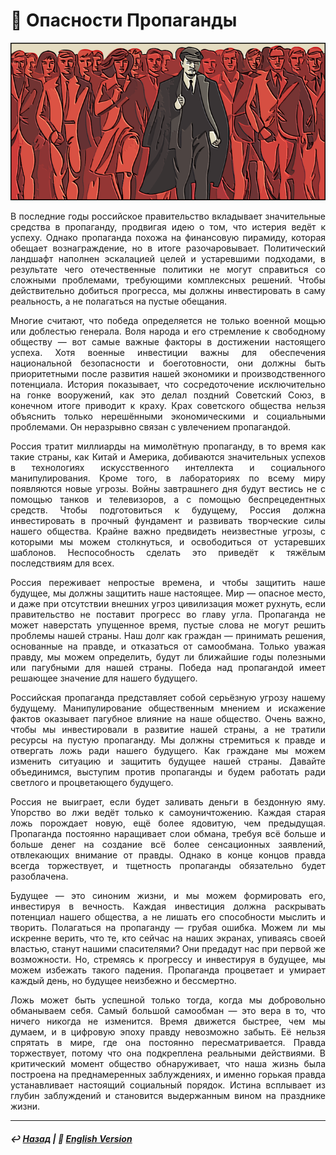 # 📢 Опасности Пропаганды

![Опасности Пропаганды](image.png)

<p align="justify">В последние годы российское правительство вкладывает значительные средства в пропаганду, продвигая идею о том, что истерия ведёт к успеху. Однако пропаганда похожа на финансовую пирамиду, которая обещает вознаграждение, но в итоге разочаровывает. Политический ландшафт наполнен эскалацией целей и устаревшими подходами, в результате чего отечественные политики не могут справиться со сложными проблемами, требующими комплексных решений. Чтобы действительно добиться прогресса, мы должны инвестировать в саму реальность, а не полагаться на пустые обещания.</p>

<p align="justify">Многие считают, что победа определяется не только военной мощью или доблестью генерала. Воля народа и его стремление к свободному обществу — вот самые важные факторы в достижении настоящего успеха. Хотя военные инвестиции важны для обеспечения национальной безопасности и боеготовности, они должны быть приоритетными после развития нашей экономики и производственного потенциала. История показывает, что сосредоточение исключительно на гонке вооружений, как это делал поздний Советский Союз, в конечном итоге приводит к краху.  Крах советского общества нельзя объяснить только нерешёнными экономическими и социальными проблемами. Он неразрывно связан с увлечением пропагандой.</p>

<p align="justify">Россия тратит миллиарды на мимолётную пропаганду, в то время как такие страны, как Китай и Америка, добиваются значительных успехов в технологиях искусственного интеллекта и социального манипулирования. Кроме того, в лабораториях по всему миру появляются новые угрозы. Войны завтрашнего дня будут вестись не с помощью танков и телевизоров, а с помощью беспрецедентных средств. Чтобы подготовиться к будущему, Россия должна инвестировать в прочный фундамент и развивать творческие силы нашего общества. Крайне важно предвидеть неизвестные угрозы, с которыми мы можем столкнуться, и освободиться от устаревших шаблонов. Неспособность сделать это приведёт к тяжёлым последствиям для всех.</p>

<p align="justify">Россия переживает непростые времена, и чтобы защитить наше будущее, мы должны защитить наше настоящее. Мир — опасное место, и даже при отсутствии внешних угроз цивилизация может рухнуть, если правительство не поставит прогресс во главу угла. Пропаганда не может наверстать упущенное время, пустые слова не могут решить проблемы нашей страны. Наш долг как граждан — принимать решения, основанные на правде, и отказаться от самообмана. Только уважая правду, мы можем определить, будут ли ближайшие годы полезными или пагубными для нашей страны. Победа над пропагандой имеет решающее значение для нашего будущего.</p>

<p align="justify">Российская пропаганда представляет собой серьёзную угрозу нашему будущему. Манипулирование общественным мнением и искажение фактов оказывает пагубное влияние на наше общество. Очень важно, чтобы мы инвестировали в развитие нашей страны, а не тратили ресурсы на пустую пропаганду. Мы должны стремиться к правде и отвергать ложь ради нашего будущего. Как граждане мы можем изменить ситуацию и защитить будущее нашей страны. Давайте объединимся, выступим против пропаганды и будем работать ради светлого и процветающего будущего.</p>

<p align="justify">Россия не выиграет, если будет заливать деньги в бездонную яму. Упорство во лжи ведёт только к самоуничтожению. Каждая старая ложь порождает новую, ещё более ядовитую, чем предыдущая. Пропаганда постоянно наращивает слои обмана, требуя всё больше и больше денег на создание всё более сенсационных заявлений, отвлекающих внимание от правды. Однако в конце концов правда всегда торжествует, и тщетность пропаганды обязательно будет разоблачена.</p>

<p align="justify">Будущее — это синоним жизни, и мы можем формировать его, инвестируя в вечность. Каждая инвестиция должна раскрывать потенциал нашего общества, а не лишать его способности мыслить и творить. Полагаться на пропаганду — грубая ошибка. Можем ли мы искренне верить, что те, кто сейчас на наших экранах, упиваясь своей властью, станут нашими спасителями? Они предадут нас при первой же возможности. Но, стремясь к прогрессу и инвестируя в будущее, мы можем избежать такого падения. Пропаганда процветает и умирает каждый день, но будущее неизбежно и бессмертно.</p>

<p align="justify">Ложь может быть успешной только тогда, когда мы добровольно обманываем себя. Самый большой самообман — это вера в то, что ничего никогда не изменится. Время движется быстрее, чем мы думаем, и в цифровую эпоху правду невозможно забыть. Её нельзя спрятать в мире, где она постоянно пересматривается. Правда торжествует, потому что она подкреплена реальными действиями. В критический момент общество обнаруживает, что наша жизнь была построена на преднамеренных заблуждениях, и именно горькая правда устанавливает настоящий социальный порядок. Истина всплывает из глубин заблуждений и становится выдержанным вином на празднике жизни.</p>

***

##### ↩️ [Назад](https://rozephyros.github.io/index-2.html) | 🗽 [English Version](english.md)
